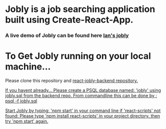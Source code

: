 # Jobly is a job searching application built using Create-React-App.

### A live demo of Jobly can be found here <a href='https://obsolete-band.surge.sh/'>Ian's jobly</a>

# To Get Jobly running on your local machine...
Please clone this repository and <a href='https://github.com/ibdao/react-jobly-backend'> react-jobly-backend repository. 

If you havent already...
Please create a PSQL database named: 'jobly' using jobly.sql from the backend repo. 
From commandline this can be done by : psql -f jobly.sql 

  
Start Jobly by typing: 'npm start' in your command line
  if 'react-scripts' not found: Please type 'npm install react-scripts' in your project directory. 
  then try 'npm start' again. 
